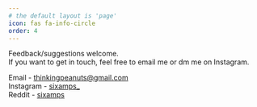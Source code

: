 ```yaml
---
# the default layout is 'page'
icon: fas fa-info-circle
order: 4
---
```


Feedback/suggestions welcome.<br>
If you want to get in touch, feel free to email me or dm me on Instagram.

Email - thinkingpeanuts@gmail.com<br>
Instagram - <a href = "https://www.instagram.com/sixamps_">sixamps_</a><br>
Reddit - <a href = "https://www.reddit.com/user/sixamps">sixamps</a>

<!-- Please email me at thinkingpeanuts@gmail.com for any questions/feedback. -->

<!-- > Add Markdown syntax content to file `_tabs/about.md`{: .filepath } and it will show up on this page.
{: .prompt-tip } -->

